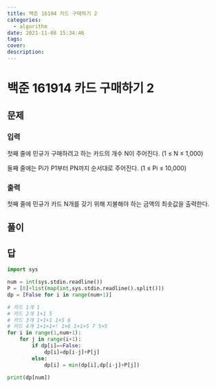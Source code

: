 ```yaml
---
title: 백준 16194 카드 구매하기 2
categories:
  - algorithm
date: 2021-11-08 15:34:46
tags:
cover:
description:
---
```

<!-- 
튜토리얼, 하우 투 가이드, 설명 ,레퍼런스 
https://documentation.divio.com/tutorials/
-->

# 백준 161914 카드 구매하기 2
## 문제
### 입력
첫째 줄에 민규가 구매하려고 하는 카드의 개수 N이 주어진다. (1 ≤ N ≤ 1,000)

둘째 줄에는 Pi가 P1부터 PN까지 순서대로 주어진다. (1 ≤ Pi ≤ 10,000)

### 출력

첫째 줄에 민규가 카드 N개를 갖기 위해 지불해야 하는 금액의 최솟값을 출력한다.

## 풀이

## 답

```python
import sys

num = int(sys.stdin.readline())
P = [0]+list(map(int,sys.stdin.readline().split()))
dp = [False for i in range(num+1)]

# 카드 1개 1
# 카드 2개 1+1 5
# 카드 3개 1+1+1 1+5 6
# 카드 4개 1+1+1+! 1+6 1+1+5 7 5+5
for i in range(1,num+1):
    for j in range(i+1):
        if dp[i]==False:
            dp[i]=dp[i-j]+P[j]
        else:
            dp[i] = min(dp[i],dp[i-j]+P[j])

print(dp[num])
```